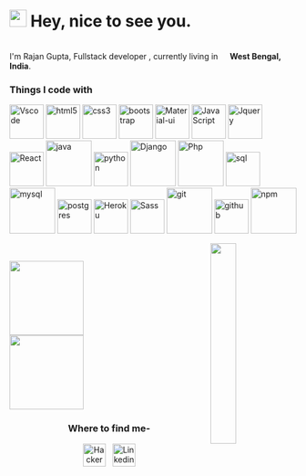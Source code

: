 
<h1><img src="https://emojis.slackmojis.com/emojis/images/1531849430/4246/blob-sunglasses.gif?1531849430" width="30"/> Hey, nice to see you.</h1>


<p></br> I'm Rajan Gupta, Fullstack developer , currently living in <img src="https://image.flaticon.com/icons/png/128/321/321238.png" width="13"/> <b>West Bengal, India</b>. 

</p>
<h3>Things I code with</h3>
<p>
    <img alt="Vscode" src="https://media.giphy.com/media/IdyAQJVN2kVPNUrojM/giphy.gif" width="60px" />
   <img alt="html5" src="https://media.giphy.com/media/XAxylRMCdpbEWUAvr8/giphy.gif" width="60px" />
  <img alt="css3" src="https://media.giphy.com/media/fsEaZldNC8A1PJ3mwp/giphy.gif" width="60px" />
  <img alt="bootstrap" src="https://media.giphy.com/media/Sr8xDpMwVKOHUWDVRD/giphy.gif" width="60px" />
  <img alt="Material-ui" src="https://material-ui.com/static/logo.png" width="60px" /> 
  <img alt="JavaScript" src="https://media.giphy.com/media/ln7z2eWriiQAllfVcn/giphy.gif" width="60px" /> 
  <img alt="Jquery" src="https://generic-ui.com/assets/images/platform-logos/jquery.logo.jpg" width="60px" /> 
  <img alt="React" src="https://media.giphy.com/media/eNAsjO55tPbgaor7ma/giphy.gif" width="60px" />
  <img alt="java" src="https://logos-download.com/wp-content/uploads/2016/10/Java_logo_icon.png" width="80px" />
  <img alt="python" src="https://media.giphy.com/media/LMt9638dO8dftAjtco/giphy.gif" width="60px" />
  <img alt="Django" src="https://logos-download.com/wp-content/uploads/2019/06/Django_Logo.png" width="80px" />
    <img alt="Php" src="https://media.giphy.com/media/JqDcpPX8vWahUny0pE/giphy.gif" width="80px" />
  <img alt="sql" src="https://upload.wikimedia.org/wikipedia/commons/thumb/9/97/Sqlite-square-icon.svg/256px-Sqlite-square-icon.svg.png" width="60px" />
  <img alt="mysql" src="https://download.logo.wine/logo/MySQL/MySQL-Logo.wine.png" width="80px" />
  <img alt="postgres" src="https://cdn.iconscout.com/icon/free/png-256/postgresql-11-1175122.png" width="60px" />
  <img alt="Heroku" src="https://cdn.iconscout.com/icon/free/png-512/heroku-5-569467.png" width="60px" />
  <img alt="Sass" src="https://sass-lang.com/assets/img/styleguide/seal-color-aef0354c.png" width="60px"/>
  <img alt="git" src="https://media.giphy.com/media/kH6CqYiquZawmU1HI6/giphy.gif" width="80px" />
  <img alt="github" src="https://media.giphy.com/media/du3J3cXyzhj75IOgvA/giphy.gif" width="60px" />
  <img alt="npm" src="https://upload.wikimedia.org/wikipedia/commons/thumb/d/db/Npm-logo.svg/800px-Npm-logo.svg.png" width="80px" />
</p>
<img src="https://media.giphy.com/media/USV0ym3bVWQJJmNu3N/giphy.gif"  align="right" width="30%" />&nbsp;&nbsp;&nbsp;&nbsp;&nbsp;&nbsp;
<p>
<img height='130px' src="https://github-readme-stats.vercel.app/api?username=Rajangupta09&show_icons=true&theme=tokyonight&count_private=true&include_all_commits=true&" /><br /> <img height='130px' src="https://github-readme-stats.vercel.app/api/top-langs/?username=Rajangupta09&hide_title=true&layout=compact&bg_color=0,0,0,0&theme=graywhite&hide=html,css&langs_count=6&count_private=true" />
</p>

<h3 align="center">Where to find me-</h3>
<p align="center"><a href="https://www.hackerrank.com/rjnkumar05"  target="_blank"><img alt="HackerRank" src="https://pbs.twimg.com/profile_images/1281089565306978306/lY9LTGve_400x400.jpg" width="40px" /></a>&nbsp;&nbsp; 
<a href="https://www.linkedin.com/in/rajangupta09" target="_blank"><img alt="Linkedin" src="https://cdn.jsdelivr.net/npm/simple-icons@v3/icons/linkedin.svg" width="40px" /></a> 
  
</p>


